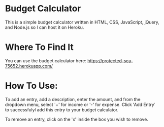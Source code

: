 # Budget Calculator
This is a simple budget calculator written in HTML, CSS, JavaScript, jQuery, and Node.js so I can host it on Heroku.

# Where To Find It
You can use the budget calculator here:
https://protected-sea-75652.herokuapp.com/

# How To Use:
To add an entry, add a description, enter the amount, and from the dropdown menu, select '+' for income or '-' for expense. Click 'Add Entry' to successfulyl add this entry to your budget calculator.

To remove an entry, click on the 'x' inside the box you wish to remove.
